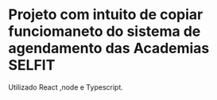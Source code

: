 # Projeto com intuito de copiar funciomaneto do sistema de agendamento das Academias SELFIT

Utilizado React ,node e Typescript.
